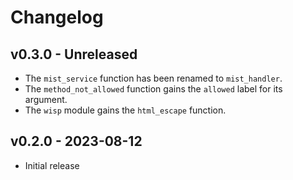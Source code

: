 # Changelog

## v0.3.0 - Unreleased

- The `mist_service` function has been renamed to `mist_handler`.
- The `method_not_allowed` function gains the `allowed` label for its argument.
- The `wisp` module gains the `html_escape` function.

## v0.2.0 - 2023-08-12

- Initial release
